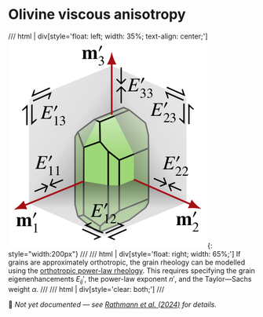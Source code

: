 # Olivine viscous anisotropy

/// html | div[style='float: left; width: 35%; text-align: center;']
![](https://raw.githubusercontent.com/nicholasmr/specfab/main/images/orthotropic/monooli-viscous-mi.png){: style="width:200px"}
///
/// html | div[style='float: right; width: 65%;']
If grains are approximately orthotropic, the grain rheology can be modelled using the [orthotropic power-law rheology](constitutive-viscoplastic.md).
This requires specifying the grain eigenenhancements $E_{ij}'$, the power-law exponent $n'$, and the Taylor&mdash;Sachs weight $\alpha$.
///
/// html | div[style='clear: both;']
///

🚧 *Not yet documented &mdash; see [Rathmann et al. (2024)](https://doi.org/10.1029/2024GC011831) for details.*
